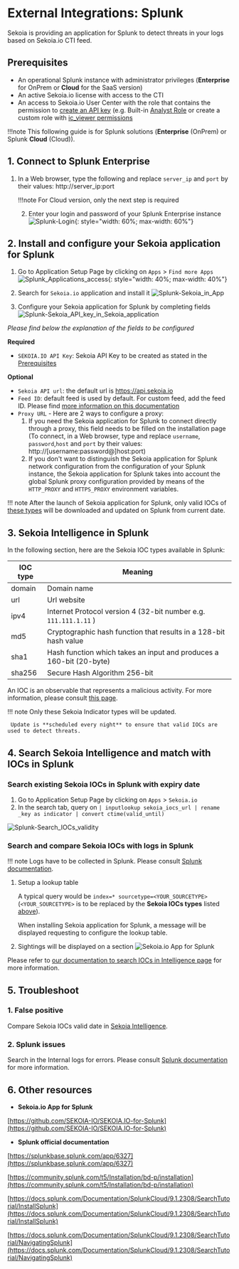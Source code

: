 # External Integrations: Splunk

Sekoia is providing an application for Splunk to detect threats in your logs based on Sekoia.io CTI feed.

## Prerequisites

- An operational Splunk instance with administrator privileges (**Enterprise** for OnPrem or **Cloud** for the SaaS version)
- An active Sekoia.io license with access to the CTI
- An access to Sekoia.io User Center with the role that contains the permission to [create an API key](/getting_started/manage_api_keys.md) (e.g. Built-in [Analyst Role](/getting_started/roles.md#functionality-of-built-in-roles) or create a custom role with [ic_viewer permissions](/getting_started/roles.md#legacy-roles) <a name="api_key"></a>

!!!note
    This following guide is for Splunk solutions (**Enterprise** (OnPrem) or Splunk **Cloud** (Cloud)).

## 1. Connect to Splunk Enterprise

1. In a Web browser, type the following and replace `server_ip` and `port` by their values:
   http://server_ip:port

   !!!note
       For Cloud version, only the next step is required

   2. Enter your login and password of your Splunk Enterprise instance
![Splunk-Login](/assets/intelligence_center/Splunk/Splunk-Login.png){: style="width: 60%; max-width: 60%"}

## 2.  Install and configure your Sekoia application for Splunk

1. Go to Application Setup Page by clicking on `Apps` > `Find more Apps`
![Splunk_Applications_access](/assets/intelligence_center/Splunk/Splunk_Applications_access.png){: style="width: 40%; max-width: 40%"}

2. Search for `Sekoia.io` application and install it
![Splunk-Sekoia_in_App](/assets/intelligence_center/Splunk/Splunk-Sekoia_in_App.png)

3. Configure your Sekoia application for Splunk by completing fields
![Splunk-Sekoia_API_key_in_Sekoia_application](/assets/intelligence_center/Splunk/Splunk-Sekoia_API_key_in_Sekoia_application.png)

_Please find below the explanation of the fields to be configured_

**Required**

- `SEKOIA.IO API Key`: Sekoia API Key to be created as stated in the [Prerequisites](#api_key)

**Optional**

- `Sekoia API url`: the default url is https://api.sekoia.io
- `Feed ID`: default feed is used by default. For custom feed, add the feed ID. Please find [more information on this documentation](https://docs.sekoia.io/cti/features/consume/feeds/#feeds-listing)
- `Proxy URL` - Here are 2 ways to configure a proxy:
    1. If you need the Sekoia application for Splunk to connect directly through a proxy, this field needs to be filled on the installation page (To connect, in a Web browser, type and replace `username`, `password`,`host` and `port` by their values: http://[username:password@]host:port)
    2. If you don't want to distinguish the Sekoia application for Splunk network configuration from the configuration of your Splunk instance, the Sekoia application for Splunk takes into account the global Splunk proxy configuration provided by means of the `HTTP_PROXY` and `HTTPS_PROXY` environment variables.

!!! note
     After the launch of Sekoia application for Splunk, only valid IOCs of [these types](#sourcetype) will be downloaded and updated on Splunk from current date.

## 3. Sekoia Intelligence in Splunk

In the following section, here are the Sekoia IOC types available in Splunk: <a name="sourcetype"></a>

|IOC type|Meaning|
|--|--|
|domain| Domain name	|
|url	|  Url website 		|
|ipv4	| Internet Protocol version 4 (32-bit number e.g. `111.111.1.11` )		|
|md5	| Cryptographic hash function that results in a 128-bit hash value	|
|sha1	| Hash function which takes an input and produces a 160-bit (20-byte) 	|
|sha256| Secure Hash Algorithm 256-bit	|

An IOC is an observable that represents a malicious activity. For more information, please consult [this page](/cti/features/consume/observables.md).

!!! note
     Only these Sekoia Indicator types will be updated.

     Update is **scheduled every night** to ensure that valid IOCs are used to detect threats.

## 4. Search Sekoia Intelligence and match with IOCs in Splunk

### Search existing Sekoia IOCs in Splunk with expiry date

1. Go to Application Setup Page by clicking on `Apps` > `Sekoia.io`
2. In the search tab, query on `| inputlookup sekoia_iocs_url | rename _key as indicator | convert ctime(valid_until)`

![Splunk-Search_IOCs_validity](/assets/intelligence_center/Splunk/Splunk-Search_IOCs_validity.png)

### Search and compare Sekoia IOCs with logs in Splunk

!!! note
     Logs have to be collected in Splunk. Please consult [Splunk documentation](https://www.splunk.com/en_us/blog/learn/centralized-logging.html).

1. Setup a lookup table

    A typical query would be `index=* sourcetype=<YOUR_SOURCETYPE>` (`<YOUR_SOURCETYPE>` is to be replaced by the **Sekoia IOCs types** listed [above](#sourcetype)).

    When installing Sekoia application for Splunk, a message will be displayed requesting to configure the lookup table.

2. Sightings will be displayed on a section
![Sekoia.io App for Splunk](/assets/intelligence_center/splunk.png)

Please refer to [our documentation to search IOCs in Intelligence page](https://docs.sekoia.io/cti/features/consume/intelligence/#search-for-objects) for more information.

## 5. Troubleshoot

### 1. False positive

Compare Sekoia IOCs valid date in [Sekoia Intelligence](https://docs.sekoia.io/cti/features/consume/intelligence/#search-bars).

### 2. Splunk issues

Search in the Internal logs for errors. Please consult [Splunk documentation](https://docs.splunk.com/Documentation/Splunk/9.1.2/Troubleshooting/WhatSplunklogsaboutitself) for more information.

## 6. Other resources

- **Sekoia.io App for Splunk**

[https://github.com/SEKOIA-IO/SEKOIA.IO-for-Splunk](https://github.com/SEKOIA-IO/SEKOIA.IO-for-Splunk)

- **Splunk official documentation**

[https://splunkbase.splunk.com/app/6327](https://splunkbase.splunk.com/app/6327)

[https://community.splunk.com/t5/Installation/bd-p/installation](https://community.splunk.com/t5/Installation/bd-p/installation)

[https://docs.splunk.com/Documentation/SplunkCloud/9.1.2308/SearchTutorial/InstallSplunk](https://docs.splunk.com/Documentation/SplunkCloud/9.1.2308/SearchTutorial/InstallSplunk)

[https://docs.splunk.com/Documentation/SplunkCloud/9.1.2308/SearchTutorial/NavigatingSplunk](https://docs.splunk.com/Documentation/SplunkCloud/9.1.2308/SearchTutorial/NavigatingSplunk)
